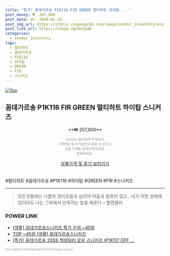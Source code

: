 ```yaml
--- 
title: "특가! 꼼데가르송 P1K116 FIR GREEN 멀티하트 하이탑 ..." 
post_money: ₩. 207,800 
post_date: dt. 2020.01.29 
post_img_url: https://static.coupangcdn.com/image/vendor_inventory/ece7/63b9ab77fa6a0d85823f4dd1ee3774df05cc495c5d89cb212bdea079497b.jpg 
post_link_url: https://coupa.ng/bnFpaD 
categories: 
  - vendor_inventory 
tags: 
  - 멀티하트 
  - 꼼데가르송 
  - P1K116 
  - 하이탑 
  - GREEN 
  - FIR 
  - 스니커즈 
--- 
```

[![foo](https://static.coupangcdn.com/image/vendor_inventory/ece7/63b9ab77fa6a0d85823f4dd1ee3774df05cc495c5d89cb212bdea079497b.jpg)](https://coupa.ng/bnFpaD) 

## 꼼데가르송 P1K116 FIR GREEN 멀티하트 하이탑 스니커즈 
<p style="text-align: center;">**₩ 207,800**</p> 
<p style="text-align: center;"><span style="color: #898c8f; font-family: Georgia,Times,serif; font-size: 0.75em;">2020년01월29일에 작성되어, <br>가격변동 및 추가할인이 있을 수 있으니,<br> 상품 가격을 꼭!확인해주세요.<br>행복하세요~</span> 
</p>	 
<div markdown="0" style="text-align: center;"><a href="https://coupa.ng/bnFpaD" class="btn btn--success">상품가격 및 후기 보러가기</a></div> 
<br><br> 
  #멀티하트 #꼼데가르송 #P1K116 #하이탑 #GREEN #FIR #스니커즈 
<hr> 

> 모든것들에는 나름의 경이로움과 심지어 어둠과 침묵이 있고 , 내가 어떤 상태에 있더라도 나는 그속에서 만족하는 법을 배운다 – 헬렌켈러 


### POWER LINK

* <a href="https://blog.naver.com/sakai111/221788184946" target="_blank"> [생활] 꼼데가르송스니커즈 특가 순위 ~45위</a>
* <a href="https://blog.naver.com/an0733/221788184959" target="_blank"> TOP ~45위 [생활] 꼼데가르송스니커즈</a>
* <a href="https://blog.naver.com/santokki14/221790159182" target="_blank">[특가] 꼼데가르송 20SS 척테일러 로우 스니커즈 (P1K117 OFF ...</a>

<span style="color: #898c8f; font-family: Georgia,Times,serif; font-size: 0.55em;">파트너스활동으로 작성자에게 일정액의 커미션이 제공될수 있습니다.</span> 
